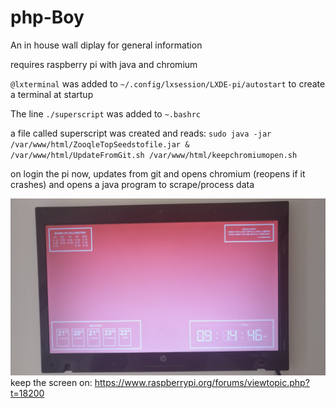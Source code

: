 # php-Boy
An in house wall diplay for general information


requires raspberry pi with java and chromium


`@lxterminal` was added to
`~/.config/lxsession/LXDE-pi/autostart`
to create a terminal at startup

The line `./superscript`
was added to `~.bashrc`

a file called superscript was created and reads:
`sudo java -jar /var/www/html/ZooqleTopSeedstofile.jar &
/var/www/html/UpdateFromGit.sh
/var/www/html/keepchromiumopen.sh`


 
on login the pi now, updates from git and opens chromium (reopens if it crashes)
and opens a java program to scrape/process data
 



![alt text](https://raw.githubusercontent.com/conorhennessy/php-Boy/master/picture2.jpg)
keep the screen on:
https://www.raspberrypi.org/forums/viewtopic.php?t=18200
